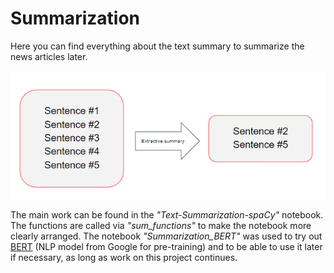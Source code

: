 # Summarization 

Here you can find everything about the text summary to summarize the news articles later.

![Extractive Summary](./ext_summary.png)

The main work can be found in the *"Text-Summarization-spaCy"* notebook. The functions are called via *"sum_functions"* to make the notebook more clearly arranged. 
The notebook *"Summarization_BERT"* was used to try out [BERT](https://towardsdatascience.com/bert-explained-state-of-the-art-language-model-for-nlp-f8b21a9b6270) (NLP model from Google for pre-training) and to be able to use it later if necessary, as long as work on this project continues. 

